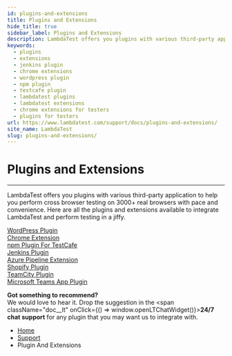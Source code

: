```yaml
---
id: plugins-and-extensions
title: Plugins and Extensions
hide_title: true
sidebar_label: Plugins and Extensions
description: LambdaTest offers you plugins with various third-party application to help you perform cross browser testing on 3000+ real browsers with pace and convenience. 
keywords:
  - plugins 
  - extensions 
  - jenkins plugin 
  - chrome extensions
  - wordpress plugin 
  - npm plugin
  - testcafe plugin 
  - lambdatest plugins 
  - lambdatest extensions 
  - chrome extensions for testers
  - plugins for testers 
url: https://www.lambdatest.com/support/docs/plugins-and-extensions/
site_name: LambdaTest
slug: plugins-and-extensions/
---
```


<script type="application/ld+json"
      dangerouslySetInnerHTML={{ __html: JSON.stringify({
       "@context": "https://schema.org",
        "@type": "BreadcrumbList",
        "itemListElement": [{
          "@type": "ListItem",
          "position": 1,
          "name": "LambdaTest",
          "item": "https://www.lambdatest.com"
        },{
          "@type": "ListItem",
          "position": 2,
          "name": "Support",
          "item": "https://www.lambdatest.com/support/docs/"
        },{
          "@type": "ListItem",
          "position": 3,
          "name": "Plugin And Extensions",
          "item": "https://www.lambdatest.com/support/docs/plugins-and-extensions/"
        }]
      })
    }}
></script>

# Plugins and Extensions

***

LambdaTest offers you plugins with various third-party application to help you perform cross browser testing on 3000+ real browsers with pace and convenience. Here are all the plugins and extensions available to integrate LambdaTest and perform testing in a jiffy.

<div className="download_btn mb-10">
<a href="/docs/wordpress-plugin/">WordPress Plugin</a>
</div>

<div className="download_btn mb-10">
<a href="/docs/chrome-extension/">Chrome Extension</a>
</div>

<div className="download_btn mb-10">
<a href="/docs/npm-plugin-for-testcafe-integration-with-lambdatest/">npm Plugin For TestCafe</a>
</div>

<div className="download_btn mb-10">
<a href="/docs/jenkins-with-lambdatest/">Jenkins Plugin</a>
</div>

<div className="download_btn mb-10">
<a href="/docs/integrate-lambdatest-extension-with-azure-pipelines/">Azure Pipeline Extension</a>
</div>

<div className="download_btn mb-10">
<a href="/docs/shopify-integration/">Shopify Plugin</a>
</div>

<div className="download_btn mb-10">
<a href="/docs/teamcity-plugin/">TeamCity Plugin</a>
</div>

<div className="download_btn mb-10">
<a href="/docs/microsoft-teams-app/">Microsoft Teams App Plugin</a>
</div>

**Got something to recommend?**  
We would love to hear it. Drop the suggestion in the <span className="doc__lt" onClick={() => window.openLTChatWidget()}>**24/7 chat support**</span> for any plugin that you may want us to integrate with.

<nav aria-label="breadcrumbs">
  <ul className="breadcrumbs">
    <li className="breadcrumbs__item">
      <a className="breadcrumbs__link" href="https://www.lambdatest.com">Home</a>
    </li>
    <li className="breadcrumbs__item">
      <a className="breadcrumbs__link" target="_ self" href="https://www.lambdatest.com/support/docs/">Support</a>
    </li>
    <li className="breadcrumbs__item breadcrumbs__item--active">
      <span className="breadcrumbs__link">Plugin And Extensions</span>
    </li>
  </ul>
</nav>